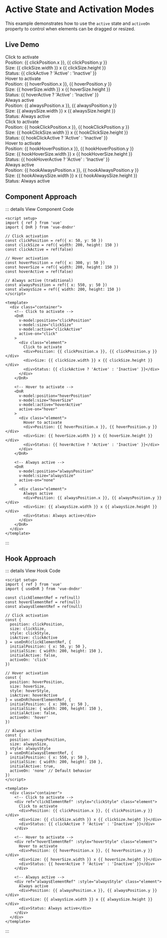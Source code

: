 # Active State and Activation Modes

This example demonstrates how to use the `active` state and `activeOn` property to control when elements can be dragged or resized.

## Live Demo

<script setup>
import { ref, shallowRef } from 'vue'
import { DnR, useDnR } from 'vue-dndnr'

// Component approach - Click activation
const clickPosition = shallowRef({ x: 50, y: 50 })
const clickSize = shallowRef({ width: 200, height: 150 })
const clickActive = ref(false)

// Component approach - Hover activation
const hoverPosition = shallowRef({ x: 300, y: 50 })
const hoverSize = shallowRef({ width: 200, height: 150 })
const hoverActive = ref(false)

// Component approach - Always active (traditional)
const alwaysPosition = shallowRef({ x: 550, y: 50 })
const alwaysSize = shallowRef({ width: 200, height: 150 })

// Hook approach
const clickElementRef = ref(null)
const hoverElementRef = ref(null)
const alwaysElementRef = ref(null)

const {
  position: hookClickPosition,
  size: hookClickSize,
  style: hookClickStyle,
  isActive: hookClickActive
} = useDnR(clickElementRef, {
  initialPosition: { x: 50, y: 250 },
  initialSize: { width: 200, height: 150 },
  initialActive: false,
  activeOn: 'click'
})

const {
  position: hookHoverPosition,
  size: hookHoverSize,
  style: hookHoverStyle,
  isActive: hookHoverActive
} = useDnR(hoverElementRef, {
  initialPosition: { x: 300, y: 250 },
  initialSize: { width: 200, height: 150 },
  initialActive: false,
  activeOn: 'hover'
})

const {
  position: hookAlwaysPosition,
  size: hookAlwaysSize,
  style: hookAlwaysStyle
} = useDnR(alwaysElementRef, {
  initialPosition: { x: 550, y: 250 },
  initialSize: { width: 200, height: 150 },
  initialActive: true,
  activeOn: 'none'
})
</script>

<DemoContainer title="Component Approach">
  <div class="flex flex-col space-y-4">
    <div class="flex space-x-4">
      <DnR
        v-model:position="clickPosition"
        v-model:size="clickSize"
        v-model:active="clickActive"
        activeOn="click"
        class="demo-container"
      >
        <div
          class="bg-blue-500 text-white p-4 rounded shadow-md flex flex-col justify-center items-center"
          :style="{ width: `${clickSize.width}px`, height: `${clickSize.height}px` }"
        >
          Click to activate
          <div class="text-sm mt-2">Position: {{ clickPosition.x }}, {{ clickPosition.y }}</div>
          <div class="text-sm mt-1">Size: {{ clickSize.width }} x {{ clickSize.height }}</div>
          <div class="text-sm mt-1 font-bold">
            Status: {{ clickActive ? 'Active' : 'Inactive' }}
          </div>
        </div>
      </DnR>
      <DnR
        v-model:position="hoverPosition"
        v-model:size="hoverSize"
        v-model:active="hoverActive"
        activeOn="hover"
        class="demo-container"
      >
        <div
          class="bg-green-500 text-white p-4 rounded shadow-md flex flex-col justify-center items-center"
          :style="{ width: `${hoverSize.width}px`, height: `${hoverSize.height}px` }"
        >
          Hover to activate
          <div class="text-sm mt-2">Position: {{ hoverPosition.x }}, {{ hoverPosition.y }}</div>
          <div class="text-sm mt-1">Size: {{ hoverSize.width }} x {{ hoverSize.height }}</div>
          <div class="text-sm mt-1 font-bold">
            Status: {{ hoverActive ? 'Active' : 'Inactive' }}
          </div>
        </div>
      </DnR>
      <DnR
        v-model:position="alwaysPosition"
        v-model:size="alwaysSize"
        activeOn="none"
        class="demo-container"
      >
        <div
          class="bg-purple-500 text-white p-4 rounded shadow-md flex flex-col justify-center items-center"
          :style="{ width: `${alwaysSize.width}px`, height: `${alwaysSize.height}px` }"
        >
          Always active
          <div class="text-sm mt-2">Position: {{ alwaysPosition.x }}, {{ alwaysPosition.y }}</div>
          <div class="text-sm mt-1">Size: {{ alwaysSize.width }} x {{ alwaysSize.height }}</div>
          <div class="text-sm mt-1 font-bold">
            Status: Always active
          </div>
        </div>
      </DnR>
    </div>
  </div>
</DemoContainer>

<DemoContainer title="Hook Approach">
  <div class="flex flex-col space-y-4">
    <div class="flex space-x-4">
      <div
        ref="clickElementRef"
        :style="hookClickStyle"
        class="bg-blue-500 text-white p-4 rounded shadow-md flex flex-col justify-center items-center"
      >
        Click to activate
        <div class="text-sm mt-2">Position: {{ hookClickPosition.x }}, {{ hookClickPosition.y }}</div>
        <div class="text-sm mt-1">Size: {{ hookClickSize.width }} x {{ hookClickSize.height }}</div>
        <div class="text-sm mt-1 font-bold">
          Status: {{ hookClickActive ? 'Active' : 'Inactive' }}
        </div>
      </div>
      <div
        ref="hoverElementRef"
        :style="hookHoverStyle"
        class="bg-green-500 text-white p-4 rounded shadow-md flex flex-col justify-center items-center"
      >
        Hover to activate
        <div class="text-sm mt-2">Position: {{ hookHoverPosition.x }}, {{ hookHoverPosition.y }}</div>
        <div class="text-sm mt-1">Size: {{ hookHoverSize.width }} x {{ hookHoverSize.height }}</div>
        <div class="text-sm mt-1 font-bold">
          Status: {{ hookHoverActive ? 'Active' : 'Inactive' }}
        </div>
      </div>
      <div
        ref="alwaysElementRef"
        :style="hookAlwaysStyle"
        class="bg-purple-500 text-white p-4 rounded shadow-md flex flex-col justify-center items-center"
      >
        Always active
        <div class="text-sm mt-2">Position: {{ hookAlwaysPosition.x }}, {{ hookAlwaysPosition.y }}</div>
        <div class="text-sm mt-1">Size: {{ hookAlwaysSize.width }} x {{ hookAlwaysSize.height }}</div>
        <div class="text-sm mt-1 font-bold">
          Status: Always active
        </div>
      </div>
    </div>
  </div>
</DemoContainer>

## Component Approach

::: details View Component Code
```vue
<script setup>
import { ref } from 'vue'
import { DnR } from 'vue-dndnr'

// Click activation
const clickPosition = ref({ x: 50, y: 50 })
const clickSize = ref({ width: 200, height: 150 })
const clickActive = ref(false)

// Hover activation
const hoverPosition = ref({ x: 300, y: 50 })
const hoverSize = ref({ width: 200, height: 150 })
const hoverActive = ref(false)

// Always active (traditional)
const alwaysPosition = ref({ x: 550, y: 50 })
const alwaysSize = ref({ width: 200, height: 150 })
</script>

<template>
  <div class="container">
    <!-- Click to activate -->
    <DnR
      v-model:position="clickPosition"
      v-model:size="clickSize"
      v-model:active="clickActive"
      active-on="click"
    >
      <div class="element">
        Click to activate
        <div>Position: {{ clickPosition.x }}, {{ clickPosition.y }}</div>
        <div>Size: {{ clickSize.width }} x {{ clickSize.height }}</div>
        <div>Status: {{ clickActive ? 'Active' : 'Inactive' }}</div>
      </div>
    </DnR>

    <!-- Hover to activate -->
    <DnR
      v-model:position="hoverPosition"
      v-model:size="hoverSize"
      v-model:active="hoverActive"
      active-on="hover"
    >
      <div class="element">
        Hover to activate
        <div>Position: {{ hoverPosition.x }}, {{ hoverPosition.y }}</div>
        <div>Size: {{ hoverSize.width }} x {{ hoverSize.height }}</div>
        <div>Status: {{ hoverActive ? 'Active' : 'Inactive' }}</div>
      </div>
    </DnR>

    <!-- Always active -->
    <DnR
      v-model:position="alwaysPosition"
      v-model:size="alwaysSize"
      active-on="none"
    >
      <div class="element">
        Always active
        <div>Position: {{ alwaysPosition.x }}, {{ alwaysPosition.y }}</div>
        <div>Size: {{ alwaysSize.width }} x {{ alwaysSize.height }}</div>
        <div>Status: Always active</div>
      </div>
    </DnR>
  </div>
</template>
```
:::

## Hook Approach

::: details View Hook Code
```vue
<script setup>
import { ref } from 'vue'
import { useDnR } from 'vue-dndnr'

const clickElementRef = ref(null)
const hoverElementRef = ref(null)
const alwaysElementRef = ref(null)

// Click activation
const {
  position: clickPosition,
  size: clickSize,
  style: clickStyle,
  isActive: clickActive
} = useDnR(clickElementRef, {
  initialPosition: { x: 50, y: 50 },
  initialSize: { width: 200, height: 150 },
  initialActive: false,
  activeOn: 'click'
})

// Hover activation
const {
  position: hoverPosition,
  size: hoverSize,
  style: hoverStyle,
  isActive: hoverActive
} = useDnR(hoverElementRef, {
  initialPosition: { x: 300, y: 50 },
  initialSize: { width: 200, height: 150 },
  initialActive: false,
  activeOn: 'hover'
})

// Always active
const {
  position: alwaysPosition,
  size: alwaysSize,
  style: alwaysStyle
} = useDnR(alwaysElementRef, {
  initialPosition: { x: 550, y: 50 },
  initialSize: { width: 200, height: 150 },
  initialActive: true,
  activeOn: 'none' // Default behavior
})
</script>

<template>
  <div class="container">
    <!-- Click to activate -->
    <div ref="clickElementRef" :style="clickStyle" class="element">
      Click to activate
      <div>Position: {{ clickPosition.x }}, {{ clickPosition.y }}</div>
      <div>Size: {{ clickSize.width }} x {{ clickSize.height }}</div>
      <div>Status: {{ clickActive ? 'Active' : 'Inactive' }}</div>
    </div>

    <!-- Hover to activate -->
    <div ref="hoverElementRef" :style="hoverStyle" class="element">
      Hover to activate
      <div>Position: {{ hoverPosition.x }}, {{ hoverPosition.y }}</div>
      <div>Size: {{ hoverSize.width }} x {{ hoverSize.height }}</div>
      <div>Status: {{ hoverActive ? 'Active' : 'Inactive' }}</div>
    </div>

    <!-- Always active -->
    <div ref="alwaysElementRef" :style="alwaysStyle" class="element">
      Always active
      <div>Position: {{ alwaysPosition.x }}, {{ alwaysPosition.y }}</div>
      <div>Size: {{ alwaysSize.width }} x {{ alwaysSize.height }}</div>
      <div>Status: Always active</div>
    </div>
  </div>
</template>
```
:::
